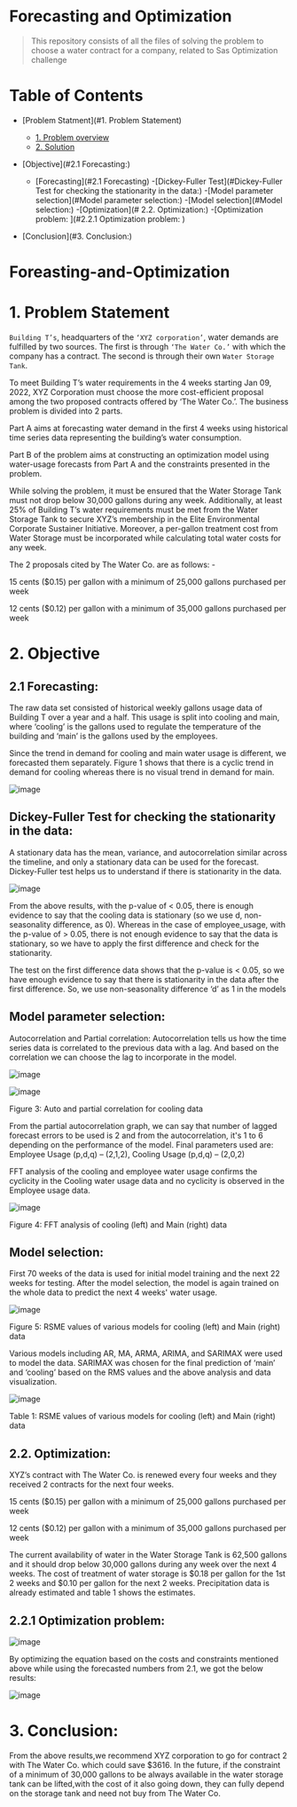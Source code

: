 
# Forecasting and Optimization
<ins> </ins>
> This repository consists of all the files of solving the problem to choose a water contract for a company, related to Sas Optimization challenge 

# Table of Contents
- [Problem Statment](#1. Problem Statement)
  - [1. Problem overview](#Problem-overview)
  - [2. Solution](#Solution)

- [Objective](#2.1 Forecasting:)
  - [Forecasting](#2.1 Forecasting)
    -[Dickey-Fuller Test](#Dickey-Fuller Test for checking the stationarity in the data:)
    -[Model parameter selection](#Model parameter selection:)
    -[Model selection](#Model selection:)
  -[Optimization](# 2.2. Optimization:) 
    -[Optimization problem: ](#2.2.1 Optimization problem: )
    
- [Conclusion](#3. Conclusion:)


# Foreasting-and-Optimization
<ins/> <ins>

# 1. Problem Statement 

`Building T’s`, headquarters of the `‘XYZ corporation’`, water demands are fulfilled by two sources. The first is through `‘The Water Co.’` with which the company has a contract. The second is through their own `Water Storage Tank`.  

To meet Building T’s water requirements in the 4 weeks starting Jan 09, 2022, XYZ Corporation must choose the more cost-efficient proposal among the two proposed contracts offered by ‘The Water Co.’. The business problem is divided into 2 parts. 
  
Part A aims at forecasting water demand in the first 4 weeks using historical time series data representing the building’s water consumption. 
 
Part B of the problem aims at constructing an optimization model using water-usage forecasts from Part A and the constraints presented in the problem. 

While solving the problem, it must be ensured that the Water Storage Tank must not drop below 30,000 gallons during any week. Additionally, at least 25% of Building T’s water requirements must be met from the Water Storage Tank to secure XYZ’s membership in the Elite Environmental Corporate Sustainer Initiative. Moreover, a per-gallon treatment cost from Water Storage must be incorporated while calculating total water costs for any week.  

The 2 proposals cited by The Water Co. are as follows: - 

  15 cents ($0.15) per gallon with a minimum of 25,000 gallons purchased per week 

  12 cents ($0.12) per gallon with a minimum of 35,000 gallons purchased per week 

# 2. Objective 

## 2.1 Forecasting: 

The raw data set consisted of historical weekly gallons usage data of Building T over a year and a half. This usage is split into cooling and main, where ‘cooling’ is the gallons used to regulate the temperature of the building and ‘main’ is the gallons used by the employees.  

Since the trend in demand for cooling and main water usage is different, we forecasted them separately. Figure 1 shows that there is a cyclic trend in demand for cooling whereas there is no visual trend in demand for main.  

![image](https://user-images.githubusercontent.com/51246077/149674871-11c6d079-dbdc-4a23-be29-7024ece3fec3.png)

 

## Dickey-Fuller Test for checking the stationarity in the data:
A stationary data has the mean, variance, and autocorrelation similar across the timeline, and only a stationary data can be used for the forecast. Dickey-Fuller test helps us to understand if there is stationarity in the data. 

![image](https://user-images.githubusercontent.com/51246077/149674964-bc82a1e8-32b0-413e-ae4e-dfb14e5c3b39.png)

 
From the above results, with the p-value of < 0.05, there is enough evidence to say that the cooling data is stationary (so we use d, non-seasonality difference, as 0). Whereas in the case of employee_usage, with the p-value of > 0.05, there is not enough evidence to say that the data is stationary, so we have to apply the first difference and check for the stationarity. 

The test on the first difference data shows that the p-value is < 0.05, so we have enough evidence to say that there is stationarity in the data after the first difference. So, we use non-seasonality difference ‘d’ as 1 in the models 

## Model parameter selection:
Autocorrelation and Partial correlation: Autocorrelation tells us how the time series data is correlated to the previous data with a lag. And based on the correlation we can choose the lag to incorporate in the model.
                                                                       
![image](https://user-images.githubusercontent.com/51246077/149675077-82e54b8a-f0fe-4b10-8da6-0b80361b1c25.png)

![image](https://user-images.githubusercontent.com/51246077/149675110-dbae9134-a1c0-4251-957c-43c33ff60b34.png)


Figure 3: Auto and partial correlation for cooling data 

From the partial autocorrelation graph, we can say that number of lagged forecast errors to be used is 2 and from the autocorrelation, it's 1 to 6 depending on the performance of the model. Final parameters used are: Employee Usage (p,d,q) – (2,1,2), Cooling Usage (p,d,q) – (2,0,2) 

FFT analysis of the cooling and employee water usage confirms the cyclicity in the Cooling water usage data and no cyclicity is observed in the Employee usage data. 

 ![image](https://user-images.githubusercontent.com/51246077/149675130-5d4609ae-0db4-401c-9497-3fea98eeb88e.png)

Figure 4: FFT analysis of cooling (left) and Main (right) data 

  
## Model selection: 
First 70 weeks of the data is used for initial model training and the next 22 weeks for testing. After the model selection, the model is again trained on the whole data to predict the next 4 weeks' water usage. 

 ![image](https://user-images.githubusercontent.com/51246077/149675171-04636940-f4e9-414d-a072-8f685e66f299.png)

Figure 5: RSME values of various models for cooling (left) and Main (right) data 

 

Various models including AR, MA, ARMA, ARIMA, and SARIMAX were used to model the data. SARIMAX was chosen for the final prediction of ‘main’ and ‘cooling’ based on the RMS values and the above analysis and data visualization. 

![image](https://user-images.githubusercontent.com/51246077/149675208-d4a564f8-d0dc-4402-aaa4-b7898b2f9ca8.png)
                                                                      
Table 1: RSME values of various models for cooling (left) and Main (right) data 
                                                                       
                                                                       

## 2.2. Optimization: 

XYZ’s contract with The Water Co. is renewed every four weeks and they received 2 contracts for the next four weeks. 

15 cents ($0.15) per gallon with a minimum of 25,000 gallons purchased per week 

12 cents ($0.12) per gallon with a minimum of 35,000 gallons purchased per week 

The current availability of water in the Water Storage Tank is 62,500 gallons and it should drop below 30,000 gallons during any week over the next 4 weeks. The cost of treatment of water storage is $0.18 per gallon for the 1st 2 weeks and $0.10 per gallon for the next 2 weeks. Precipitation data is already estimated and table 1 shows the estimates.  

## 2.2.1 Optimization problem: 

 
![image](https://user-images.githubusercontent.com/51246077/149675317-4b54dde2-fa3a-4b5c-93a2-7c4f9d26295f.png)
                                                                       
By optimizing the equation based on the costs and constraints mentioned above while using the forecasted numbers from 2.1, we got the below results: 

 
![image](https://user-images.githubusercontent.com/51246077/149675347-e67d03ec-5816-4d63-9700-6765ab71c496.png)

 

# 3. Conclusion: 
                                                                       
From the above results,we recommend XYZ corporation to go for contract 2 with The Water Co. which could save $3616. In the future, if the constraint of a minimum of 30,000 gallons to be always available in the water  storage  tank  can  be  lifted,with the  cost  of it  also  going  down, they  can  fully depend  on the storage tank and need not buy from The Water Co.                                                                      
                                                                       
                                                                       
                                                                       
